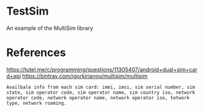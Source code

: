 # TestSim
An example of the MultiSim library

# References
https://tutel.me/c/programming/questions/11305407/android+dual+sim+card+api
https://bintray.com/igorkirianov/multisim/multisim

```Availbale info from each sim card: imei, imsi, sim serial number, sim state, sim operator code, sim operator name, sim country iso, network operator code, network operator name, network operator iso, tetwork type, network roaming.```
